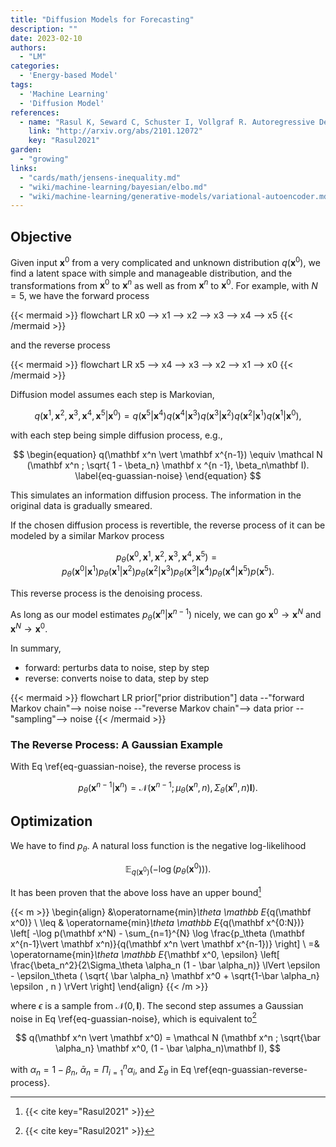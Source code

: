 ```yaml
---
title: "Diffusion Models for Forecasting"
description: ""
date: 2023-02-10
authors:
  - "LM"
categories:
  - 'Energy-based Model'
tags:
  - 'Machine Learning'
  - 'Diffusion Model'
references:
  - name: "Rasul K, Seward C, Schuster I, Vollgraf R. Autoregressive Denoising Diffusion Models for Multivariate Probabilistic Time Series Forecasting. arXiv [cs.LG]. 2021. Available: http://arxiv.org/abs/2101.12072"
    link: "http://arxiv.org/abs/2101.12072"
    key: "Rasul2021"
garden:
  - "growing"
links:
  - "cards/math/jensens-inequality.md"
  - "wiki/machine-learning/bayesian/elbo.md"
  - "wiki/machine-learning/generative-models/variational-autoencoder.md"
---
```


## Objective

Given input $\mathbf x^0$ from a very complicated and unknown distribution $q(\mathbf x^0)$, we find a latent space with simple and manageable distribution, and the transformations from $\mathbf x^0$ to $\mathbf x^n$ as well as from $\mathbf x^n$ to $\mathbf x^0$. For example, with $N=5$, we have the forward process

{{< mermaid >}}
flowchart LR
x0 --> x1 --> x2 --> x3 --> x4 --> x5
{{< /mermaid >}}

and the reverse process

{{< mermaid >}}
flowchart LR
x5 --> x4 --> x3 --> x2 --> x1 --> x0
{{< /mermaid >}}


Diffusion model assumes each step is Markovian,

$$
q(\mathbf x^1, \mathbf x^2, \mathbf x^3, \mathbf x^4, \mathbf x^5 \vert \mathbf x^0) = q(\mathbf x^5\vert \mathbf x^4) q(\mathbf x^4\vert \mathbf x^3) q(\mathbf x^3\vert \mathbf x^2)q(\mathbf x^2\vert \mathbf x^1)q(\mathbf x^1\vert \mathbf x^0),
$$

with each step being simple diffusion process, e.g.,

$$
\begin{equation}
q(\mathbf x^n \vert \mathbf x^{n-1}) \equiv \mathcal N (\mathbf x^n ; \sqrt{ 1 - \beta_n} \mathbf x ^{n -1}, \beta_n\mathbf I).
\label{eq-guassian-noise}
\end{equation}
$$

This simulates an information diffusion process. The information in the original data is gradually smeared.

If the chosen diffusion process is revertible, the reverse process of it can be modeled by a similar Markov process

$$
p_\theta (\mathbf x^0, \mathbf x^1, \mathbf x^2, \mathbf x^3, \mathbf x^4, \mathbf x^5) = p_\theta (\mathbf x^0 \vert \mathbf x^1) p_\theta (\mathbf x^1 \vert \mathbf x^2)
p_\theta (\mathbf x^2 \vert \mathbf x^3)
p_\theta (\mathbf x^3 \vert \mathbf x^4)
p_\theta (\mathbf x^4 \vert \mathbf x^5)
p(\mathbf x^5).
$$

This reverse process is the denoising process.

As long as our model estimates $p_\theta (\mathbf x^n \vert \mathbf x^{n-1})$ nicely, we can go $\mathbf x^0 \to \mathbf x^N$ and $\mathbf x^N \to \mathbf x^0$.


In summary,

- forward: perturbs data to noise, step by step
- reverse: converts noise to data, step by step

{{< mermaid >}}
flowchart LR
prior["prior distribution"]
    data --"forward Markov chain"--> noise
    noise --"reverse Markov chain"--> data
	  prior --"sampling"--> noise
{{< /mermaid >}}


### The Reverse Process: A Gaussian Example

With Eq \ref{eq-guassian-noise}, the reverse process is

$$
\begin{equation}
p_\theta (\mathbf x^{n-1} \vert \mathbf x^n) = \mathcal N ( \mathbf x^{n-1} ; \mu_\theta(\mathbf x^n, n), \Sigma_\theta(\mathbf x^n, n)\mathbf I).
\label{eqn-guassian-reverse-process}
\end{equation}
$$


## Optimization

We have to find $p_\theta$. A natural loss function is the negative log-likelihood

$$
\mathbb E_{q(\mathbf x^0)} \left( - \log ( p_\theta (\mathbf x^0) ) \right).
$$

It has been proven that the above loss have an upper bound[^Rasul2021]

{{< m >}}
\begin{align}
&\operatorname{min}_\theta \mathbb E_{q(\mathbf x^0)} \\
\leq & \operatorname{min}_\theta \mathbb E_{q(\mathbf x^{0:N})} \left[ -\log p(\mathbf x^N) - \sum_{n=1}^{N} \log \frac{p_\theta (\mathbf x^{n-1}\vert \mathbf x^n)}{q(\mathbf x^n \vert \mathbf x^{n-1})} \right] \\
=& \operatorname{min}_\theta \mathbb E_{\mathbf x^0, \epsilon} \left[ \frac{\beta_n^2}{2\Sigma_\theta \alpha_n (1 - \bar \alpha_n)} \lVert \epsilon - \epsilon_\theta ( \sqrt{ \bar \alpha_n} \mathbf x^0 + \sqrt{1-\bar \alpha_n} \epsilon , n ) \rVert \right]
\end{align}
{{< /m >}}

where $\epsilon$ is a sample from $\mathcal N(0, \mathbf I)$. The second step assumes a Gaussian noise in Eq \ref{eq-guassian-noise}, which is equivalent to[^Rasul2021]

$$
q(\mathbf x^n \vert \mathbf x^0) = \mathcal N (\mathbf x^n ; \sqrt{\bar \alpha_n} \mathbf x^0, (1 - \bar \alpha_n)\mathbf I),
$$

with $\alpha_n = 1 - \beta _ n$, $\bar \alpha _ n = \Pi _ {i=1}^n \alpha_i$, and $\Sigma_\theta$ in Eq \ref{eqn-guassian-reverse-process}.



[^Rasul2021]: {{< cite key="Rasul2021" >}}